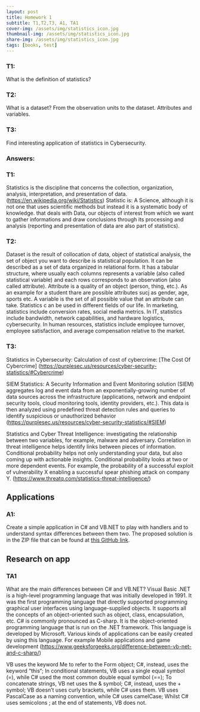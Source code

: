 ```yaml
---
layout: post
title: Homework 1
subtitle: T1,T2,T3, A1, TA1
cover-img: /assets/img/statistics_icon.jpg
thumbnail-img: /assets/img/statistics_icon.jpg
share-img: /assets/img/statistics_icon.jpg
tags: [books, test]
---
```


### T1: 
What is the definition of statistics?
### T2: 
What is a dataset? From the observation units to the dataset. Attributes and variables.
### T3: 
Find interesting application of statistics in Cybersecurity.

### Answers:
### T1: 
Statistics is the discipline that concerns the collection, organization, analysis, interpretation, and presentation of data. 
(https://en.wikipedia.org/wiki/Statistics)
Statistic is:
A Science, although it is not one that uses scientific methods but instead it is a systematic body of knowledge.
that deals with Data, our objects of interest from which we want to gather informations and draw conclusions through its processing and analysis (reporting and presentation of data are also part of statistics).

### T2: 
Dataset is the result of collocation of data, object of statistical analysis, the set of object you want to describe is statistical population. It can be described as a set of data organized in relational form. It has a tabular structure, where usually each columns represents a variable (also called statistical variable) and each rows corresponds to an observation (also called attribute).
Attribute is a quality of an object (person, thing, etc.). As an example for a student thare are possible attributes sucj as gender, age, sports etc. A variable is the set of all possible value that an attribute can take.
Statistics c an be used in different fields of our life. In marketing, statistics include conversion rates, social media metrics. In IT, statistics include bandwidth, network capabilities, and hardware logistics, cybersecurity. In human resources, statistics include employee turnover, employee satisfaction, and average compensation relative to the market.

### T3: 
Statistics in Cybersecurity:
Calculation of cost of cybercrime: [The Cost Of Cybercrime] (https://purplesec.us/resources/cyber-security-statistics/#Cybercrime)

SIEM Statistics: A Security Information and Event Monitoring solution (SIEM) aggregates log and event data from an exponentially-growing number of data sources across the infrastructure (applications, network and endpoint security tools, cloud monitoring tools, identity providers, etc.). This data is then analyzed using predefined threat detection rules and queries to identify suspicious or unauthorized behavior (https://purplesec.us/resources/cyber-security-statistics/#SIEM)

Statistics and Cyber Threat Intelligence: investigating the relationship between two variables, for example, malware and adversary. Correlation in threat intelligence helps identify links between pieces of information.  Conditional probability helps not only understanding your data, but also coming up with actionable insights. Conditional probability looks at two or more dependent events. For example, the probability of a successful exploit of vulnerability X enabling a successful spear phishing attack on company Y. (https://www.threatq.com/statistics-threat-intelligence/)


## Applications
### A1: 
Create a simple application in C# and VB.NET to play with handlers and to understand syntax differences between them two.
The proposed solution is in the ZIP file that can be found at [this GitHub link](https://github.com/loris30/StatisticsHomework/).

## Research on app
### TA1 
What are the main differences between C# and VB.NET?
Visual Basic .NET is a high-level programming language that was initially developed in 1991. It was the first programming language that directly supported programming graphical user interfaces using language-supplied objects. It supports all the concepts of an object-oriented such as object, class, encapsulation, etc.
C# is commonly pronounced as C-sharp. It is the object-oriented programming language that is run on the .NET framework. This language is developed by Microsoft. Various kinds of applications can be easily created by using this language. For example Mobile applications and game development 
(https://www.geeksforgeeks.org/difference-between-vb-net-and-c-sharp/)

VB uses the keyword Me to refer to the Form object; C#, instead, uses the keyword “this“;
In conditional statements, VB uses a single equal symbol (=), while C# used the most common double equal symbol (==);
To concatenate strings, VB net uses the & symbol; C#, instead, uses the + symbol;
VB doesn’t uses curly brackets, while C# uses them.
VB uses PascalCase as a naming convention, while C# uses camelCase;
Whilst C# uses semicolons ; at the end of statements, VB does not.
